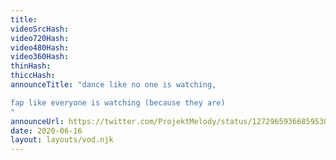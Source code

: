 ```yaml
---
title: 
videoSrcHash: 
video720Hash: 
video480Hash: 
video360Hash: 
thinHash: 
thiccHash: 
announceTitle: "dance like no one is watching, 

fap like everyone is watching (because they are)
"
announceUrl: https://twitter.com/ProjektMelody/status/1272965936685953024
date: 2020-06-16
layout: layouts/vod.njk
---
```

